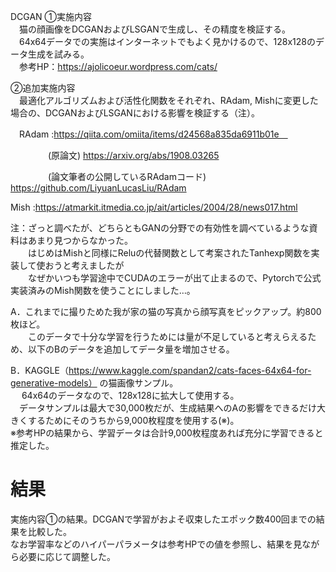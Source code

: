 DCGAN
①実施内容\
　猫の顔画像をDCGANおよびLSGANで生成し、その精度を検証する。\
　64x64データでの実施はインターネットでもよく見かけるので、128x128のデータ生成を試みる。\
　参考HP：https://ajolicoeur.wordpress.com/cats/

②追加実施内容\
　最適化アルゴリズムおよび活性化関数をそれぞれ、RAdam, Mishに変更した場合の、DCGANおよびLSGANにおける影響を検証する（注）。
 
  　RAdam :https://qiita.com/omiita/items/d24568a835da6911b01e　
  
 　　　　  (原論文)      https://arxiv.org/abs/1908.03265 
       
  　　　　 (論文筆者の公開しているRAdamコード)      https://github.com/LiyuanLucasLiu/RAdam 
       
  Mish  :https://atmarkit.itmedia.co.jp/ait/articles/2004/28/news017.html
  
  
  注：ざっと調べたが、どちらともGANの分野での有効性を調べているような資料はあまり見つからなかった。\
  　　はじめはMishと同様にReluの代替関数として考案されたTanhexp関数を実装して使おうと考えましたが\
　　なぜかいつも学習途中でCUDAのエラーが出て止まるので、Pytorchで公式実装済みのMish関数を使うことにしました…。


A．これまでに撮りためた我が家の猫の写真から顔写真をピックアップ。約800枚ほど。\
　　このデータで十分な学習を行うためには量が不足していると考えらえるため、以下のBのデータを追加してデータ量を増加させる。

B．KAGGLE（https://www.kaggle.com/spandan2/cats-faces-64x64-for-generative-models）
の猫画像サンプル。\
　 64x64のデータなので、128x128に拡大して使用する。\
　データサンプルは最大で30,000枚だが、生成結果へのAの影響をできるだけ大きくするためにそのうちから9,000枚程度を使用する(※)。\
※参考HPの結果から、学習データは合計9,000枚程度あれば充分に学習できると推定した。


# 結果
実施内容①の結果。DCGANで学習がおよそ収束したエポック数400回までの結果を比較した。\
なお学習率などのハイパーパラメータは参考HPでの値を参照し、結果を見ながら必要に応じて調整した。
